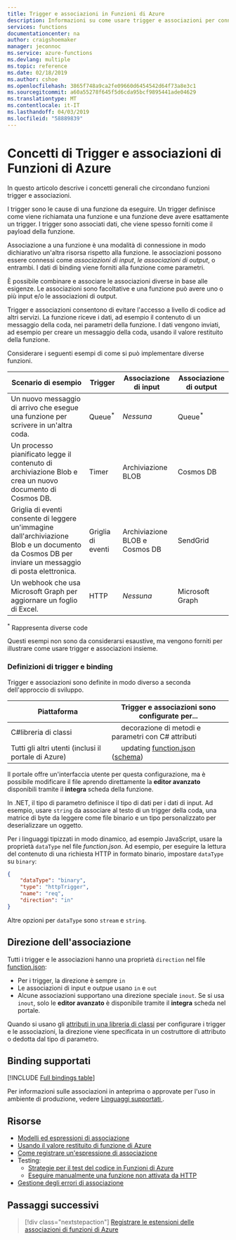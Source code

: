 ```yaml
---
title: Trigger e associazioni in Funzioni di Azure
description: Informazioni su come usare trigger e associazioni per connettere la funzione di Azure a eventi online e servizi basati sul cloud.
services: functions
documentationcenter: na
author: craigshoemaker
manager: jeconnoc
ms.service: azure-functions
ms.devlang: multiple
ms.topic: reference
ms.date: 02/18/2019
ms.author: cshoe
ms.openlocfilehash: 3865f748a9ca2fe09660d6454542d64f73a8e3c1
ms.sourcegitcommit: a60a55278f645f5d6cda95bcf9895441ade04629
ms.translationtype: MT
ms.contentlocale: it-IT
ms.lasthandoff: 04/03/2019
ms.locfileid: "58889839"
---
```

# <a name="azure-functions-triggers-and-bindings-concepts"></a>Concetti di Trigger e associazioni di Funzioni di Azure

In questo articolo descrive i concetti generali che circondano funzioni trigger e associazioni.

I trigger sono le cause di una funzione da eseguire. Un trigger definisce come viene richiamata una funzione e una funzione deve avere esattamente un trigger. I trigger sono associati dati, che viene spesso forniti come il payload della funzione. 

Associazione a una funzione è una modalità di connessione in modo dichiarativo un'altra risorsa rispetto alla funzione. le associazioni possono essere connessi come *associazioni di input*, *le associazioni di output*, o entrambi. I dati di binding viene forniti alla funzione come parametri.

È possibile combinare e associare le associazioni diverse in base alle esigenze. Le associazioni sono facoltative e una funzione può avere uno o più input e/o le associazioni di output.

Trigger e associazioni consentono di evitare l'accesso a livello di codice ad altri servizi. La funzione riceve i dati, ad esempio il contenuto di un messaggio della coda, nei parametri della funzione. I dati vengono inviati, ad esempio per creare un messaggio della coda, usando il valore restituito della funzione. 

Considerare i seguenti esempi di come si può implementare diverse funzioni.

| Scenario di esempio | Trigger | Associazione di input | Associazione di output |
|-------------|---------|---------------|----------------|
| Un nuovo messaggio di arrivo che esegue una funzione per scrivere in un'altra coda. | Queue<sup>*</sup> | *Nessuna* | Queue<sup>*</sup> |
|Un processo pianificato legge il contenuto di archiviazione Blob e crea un nuovo documento di Cosmos DB. | Timer | Archiviazione BLOB | Cosmos DB |
|Griglia di eventi consente di leggere un'immagine dall'archiviazione Blob e un documento da Cosmos DB per inviare un messaggio di posta elettronica. | Griglia di eventi | Archiviazione BLOB e Cosmos DB | SendGrid |
| Un webhook che usa Microsoft Graph per aggiornare un foglio di Excel. | HTTP | *Nessuna* | Microsoft Graph |

<sup>\*</sup> Rappresenta diverse code

Questi esempi non sono da considerarsi esaustive, ma vengono forniti per illustrare come usare trigger e associazioni insieme.

###  <a name="trigger-and-binding-definitions"></a>Definizioni di trigger e binding

Trigger e associazioni sono definite in modo diverso a seconda dell'approccio di sviluppo.

| Piattaforma | Trigger e associazioni sono configurate per... |
|-------------|--------------------------------------------|
| C#libreria di classi | &nbsp;&nbsp;&nbsp;&nbsp;&nbsp;decorazione di metodi e parametri con C# attributi |
| Tutti gli altri utenti (inclusi il portale di Azure) | &nbsp;&nbsp;&nbsp;&nbsp;&nbsp;updating [function.json](./functions-reference.md) ([schema](http://json.schemastore.org/function)) |

Il portale offre un'interfaccia utente per questa configurazione, ma è possibile modificare il file aprendo direttamente la **editor avanzato** disponibili tramite il **integra** scheda della funzione.

In .NET, il tipo di parametro definisce il tipo di dati per i dati di input. Ad esempio, usare `string` da associare al testo di un trigger della coda, una matrice di byte da leggere come file binario e un tipo personalizzato per deserializzare un oggetto.

Per i linguaggi tipizzati in modo dinamico, ad esempio JavaScript, usare la proprietà `dataType` nel file *function.json*. Ad esempio, per eseguire la lettura del contenuto di una richiesta HTTP in formato binario, impostare `dataType` su `binary`:

```json
{
    "dataType": "binary",
    "type": "httpTrigger",
    "name": "req",
    "direction": "in"
}
```

Altre opzioni per `dataType` sono `stream` e `string`.

## <a name="binding-direction"></a>Direzione dell'associazione

Tutti i trigger e le associazioni hanno una proprietà `direction` nel file [function.json](./functions-reference.md):

- Per i trigger, la direzione è sempre `in`
- Le associazioni di input e outpue usano `in` e `out`
- Alcune associazioni supportano una direzione speciale `inout`. Se si usa `inout`, solo le **editor avanzato** è disponibile tramite il **integra** scheda nel portale.

Quando si usano gli [attributi in una libreria di classi](functions-dotnet-class-library.md) per configurare i trigger e le associazioni, la direzione viene specificata in un costruttore di attributo o dedotta dal tipo di parametro.

## <a name="supported-bindings"></a>Binding supportati

[!INCLUDE [Full bindings table](../../includes/functions-bindings.md)]

Per informazioni sulle associazioni in anteprima o approvate per l'uso in ambiente di produzione, vedere [Linguaggi supportati ](supported-languages.md).

## <a name="resources"></a>Risorse
- [Modelli ed espressioni di associazione](./functions-bindings-expressions-patterns.md)
- [Usando il valore restituito di funzione di Azure](./functions-bindings-return-value.md)
- [Come registrare un'espressione di associazione](./functions-bindings-register.md)
- Testing:
  - [Strategie per il test del codice in Funzioni di Azure](functions-test-a-function.md)
  - [Eseguire manualmente una funzione non attivata da HTTP](functions-manually-run-non-http.md)
- [Gestione degli errori di associazione](./functions-bindings-errors.md)

## <a name="next-steps"></a>Passaggi successivi
> [!div class="nextstepaction"]
> [Registrare le estensioni delle associazioni di funzioni di Azure](./functions-bindings-register.md)
